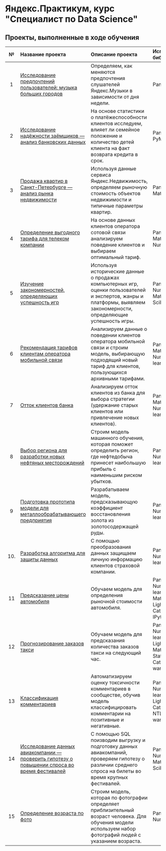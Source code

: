 # Яндекс.Практикум, курс "Специалист по Data Science"

## Проекты, выполненные в ходе обучения


| **№** | **Название проекта** | **Описание проекта** | **Используемые библиотеки** |
| :-: | :- | :- | :- |
| 1 |[Исследование предпочтений пользователей: музыка больших городов]()| Определяем, как меняются предпочтения слушателей Яндекс.Музыки в зависимости от дня недели. | Pandas|
| 2 |[Исследование надёжности заёмщиков — анализ банковских данных](https://github.com/ket3er/praktikum/tree/master/%D0%9F%D1%80.01%20%D0%9F%D1%80%D0%B5%D0%B4%D0%BE%D0%B1%D1%80%D0%B0%D0%B1%D0%BE%D1%82%D0%BA%D0%B0%20%D0%B4%D0%B0%D0%BD%D0%BD%D1%8B%D1%85)| На основе статистики о платёжеспособности клиентов исследуем, влияет ли семейное положение и количество детей клиента на факт возврата кредита в срок. | Pandas, PyMystem3 |
| 3 |[Продажа квартир в Санкт-Петербурге — анализ рынка недвижимости](https://github.com/ket3er/praktikum/tree/master/%D0%9F%D1%80.02%20%D0%98%D1%81%D1%81%D0%BB%D0%B5%D0%B4%D0%BE%D0%B2%D0%B0%D1%82%D0%B5%D0%BB%D1%8C%D1%81%D0%BA%D0%B8%D0%B9%20%D0%B0%D0%BD%D0%B0%D0%BB%D0%B8%D0%B7%20%D0%B4%D0%B0%D0%BD%D0%BD%D1%8B%D1%85)| Используя данные сервиса Яндекс.Недвижимость, определяем рыночную стоимость объектов недвижимости и типичные параметры квартир. | Pandas, Matplotlib |
| 4 |[Определение выгодного тарифа для телеком компании](https://github.com/ket3er/praktikum/tree/master/%D0%9F%D1%80.03%20%D0%A1%D1%82%D0%B0%D1%82%D0%B8%D1%81%D1%82%D0%B8%D1%87%D0%B5%D1%81%D0%BA%D0%B8%D0%B9%20%D0%B0%D0%BD%D0%B0%D0%BB%D0%B8%D0%B7%20%D0%B4%D0%B0%D0%BD%D0%BD%D1%8B%D1%85)| На основе данных клиентов оператора сотовой связи анализируем поведение клиентов и выбираем оптимальный тариф. | Pandas, Matplotlib, NumPy, SciPy |
| 5 |[Изучение закономерностей, определяющих успешность игр](https://github.com/ket3er/praktikum/tree/master/%D0%9F%D1%80.04%20%D0%A1%D0%B1%D0%BE%D1%80%D0%BD%D1%8B%D0%B9%20%D0%BF%D1%80%D0%BE%D0%B5%D0%BA%D1%82%201)| Используя исторические данные о продажах компьютерных игр, оценки пользователей и экспертов, жанры и платформы, выявляем закономерности, определяющие успешность игры. | Pandas, NumPy, Matplotlib, SciPy |
| 6 |[Рекомендация тарифов клиентам оператора мобильной связи](https://github.com/ket3er/praktikum/tree/master/%D0%9F%D1%80.05%20%D0%92%D0%B2%D0%B5%D0%B4%D0%B5%D0%BD%D0%B8%D0%B5%20%D0%B2%20%D0%BC%D0%B0%D1%88%D0%B8%D0%BD%D0%BD%D0%BE%D0%B5%20%D0%BE%D0%B1%D1%83%D1%87%D0%B5%D0%BD%D0%B8%D0%B5)| Анализируем данные о поведении клиентов оператора мобильной связи и строим модель, выбирающую подходящий новый тариф для клиентов, пользующихся архивными тарифами. | Pandas, Matplotlib, NumPy, Scikit-learn, Joblib|
| 7 |[Отток клиентов банка](https://github.com/ket3er/praktikum/tree/master/%D0%9F%D1%80.06%20%D0%9E%D0%B1%D1%83%D1%87%D0%B5%D0%BD%D0%B8%D0%B5%20%D1%81%20%D1%83%D1%87%D0%B8%D1%82%D0%B5%D0%BB%D0%B5%D0%BC)| Анализируем отток клиентов из банка для выбора стратегии (удержание старых клиентов или привлечение новых клиентов). | Pandas, Matplotlib, NumPy, Scikit-learn |
| 8 |[Выбор региона для разработки новых нефтяных месторождений](https://github.com/ket3er/praktikum/tree/master/%D0%9F%D1%80.07%20%D0%9C%D0%B0%D1%88%D0%B8%D0%BD%D0%BD%D0%BE%D0%B5%20%D0%BE%D0%B1%D1%83%D1%87%D0%B5%D0%BD%D0%B8%D0%B5%20%D0%B2%20%D0%B1%D0%B8%D0%B7%D0%BD%D0%B5%D1%81%D0%B5)| Строим модель машинного обучения, которая поможет определить регион, где нефтедобыча принесет наибольшую прибыль с наименьшим риском убытков. | Pandas, NumPy, Scikit-learn |
| 9 |[Подготовка прототипа модели для металлообрабатывающего предприятия](https://github.com/ket3er/praktikum/tree/master/%D0%9F%D1%80.08%20%D0%A1%D0%B1%D0%BE%D1%80%D0%BD%D1%8B%D0%B9%20%D0%BF%D1%80%D0%BE%D0%B5%D0%BA%D1%82%202)| Разрабатываем модель, предсказывающую коэффициент восстановления золота из золотосодержащей руды. | Pandas, NumPy, Scikit-learn, Matplotlib |
| 10. |[Разработка алгоритма для защиты данных](https://github.com/ket3er/praktikum/tree/master/%D0%9F%D1%80.09%20%D0%9B%D0%B8%D0%BD%D0%B5%D0%B9%D0%BD%D0%B0%D1%8F%20%D0%B0%D0%BB%D0%B3%D0%B5%D0%B1%D1%80%D0%B0)| С помощью преобразования данных защищаем личную информацию клиентов страховой компании. | Pandas, NumPy, Scikit-learn |
| 11 |[Предсказание цены автомобиля](https://github.com/ket3er/praktikum/tree/master/%D0%9F%D1%80.10%20%D0%A7%D0%B8%D1%81%D0%BB%D0%B5%D0%BD%D0%BD%D1%8B%D0%B5%20%D0%BC%D0%B5%D1%82%D0%BE%D0%B4%D1%8B)| Обучаем модель для определения рыночной стоимости автомобиля. | Pandas, NumPy, Scikit-learn, Matplotlib, LightGBM, CatBoost, IPython |
| 12 |[Прогнозирование заказов такси](https://github.com/ket3er/praktikum/tree/master/%D0%9F%D1%80.11%20%D0%92%D1%80%D0%B5%D0%BC%D0%B5%D0%BD%D0%BD%D1%8B%D0%B5%20%D1%80%D1%8F%D0%B4%D1%8B)| Обучаем модель для предсказания количества заказов такси на следующий час. | Pandas, NumPy, Scikit-learn, LightGBM, Matplotlib, StatsModels, CatBoost, warnings |
| 13 |[Классификация комментариев](https://github.com/ket3er/praktikum/tree/master/%D0%9F%D1%80.12%20%D0%9C%D0%B0%D1%88%D0%B8%D0%BD%D0%BD%D0%BE%D0%B5%20%D0%BE%D0%B1%D1%83%D1%87%D0%B5%D0%BD%D0%B8%D0%B5%20%D0%B4%D0%BB%D1%8F%20%D1%82%D0%B5%D0%BA%D1%81%D1%82%D0%BE%D0%B2)| Автоматизируем оценку токсичности комментариев в сообществе, обучив модель классифицировать комментарии на позитивные и негативные. | Pandas, NumPy, Scikit-learn, NLTK, LightGBM, CatBoost, NTLK, re, tqdm, warnings |
| 14 |[Исследование данных авиакомпании — проверить гипотезу о повышении спроса во время фестивалей](https://github.com/ket3er/praktikum/tree/master/%D0%9F%D1%80.13%20%D0%98%D0%B7%D0%B2%D0%BB%D0%B5%D1%87%D0%B5%D0%BD%D0%B8%D0%B5%20%D0%B4%D0%B0%D0%BD%D0%BD%D1%8B%D1%85)| С помощью SQL поизводим выгрузку и подготовку данных авиакомпаний, проверяем гипотезу о различии среднего спроса на билеты во время крупных фестивалей. | Pandas, NumPy,  Matplotlib, SciPy |
| 15 |[Определение возраста по фото](https://github.com/ket3er/praktikum/tree/master/%D0%9F%D1%80.14%20%D0%9A%D0%BE%D0%BC%D0%BF%D1%8C%D1%8E%D1%82%D0%B5%D1%80%D0%BD%D0%BE%D0%B5%20%D0%B7%D1%80%D0%B5%D0%BD%D0%B8%D0%B5)| Строим модель, которая по фотографии определяет приблизительный возраст человека. Для обучения модели используем набор фотографий людей с указанием возраста. | Pandas, NumPy, Keras |
